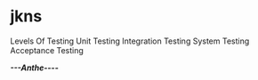 # jkns

Levels Of Testing
Unit Testing
Integration Testing
System Testing
Acceptance Testing

***---Anthe----***

